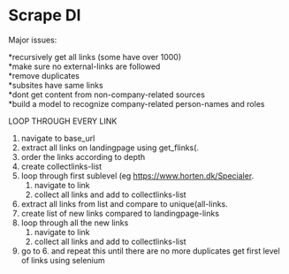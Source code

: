 # Scrape DI

Major issues:

*recursively get all links (some have over 1000)<br>
*make sure no external-links are followed<br>
*remove duplicates<br>
*subsites have same links<br> 
*dont get content from non-company-related sources<br>
*build a model to recognize company-related person-names and roles<br>


LOOP THROUGH EVERY LINK

 1. navigate to base_url
 2. extract all links on landingpage using get_flinks(.
 3. order the links according to depth
 4. create collectlinks-list 
 5. loop through first sublevel (eg https://www.horten.dk/Specialer.
    1. navigate to link
    2. collect all links and add to collectlinks-list
 6. extract all links from list and compare to unique(all-links.
 7. create list of new links compared to landingpage-links
 8. loop through all the new links
    1. navigate to link
    2. collect all links and add to collectlinks-list
 9. go to 6. and repeat this until there are no more duplicates
 get first level of links using selenium
